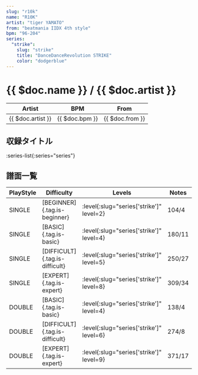 ```yaml
---
slug: "r10k"
name: "R10K"
artist: "tiger YAMATO"
from: "beatmania IIDX 4th style"
bpm: "96-204"
series:
  "strike":
    slug: "strike"
    title: "DanceDanceRevolution STRIKE"
    color: "dodgerblue"
---
```


# {{ $doc.name }} / {{ $doc.artist }}

|Artist|BPM|From|
|------|---|----|
|{{ $doc.artist }}|{{ $doc.bpm }}|{{ $doc.from }}|

## 収録タイトル

:series-list{:series="series"}

## 譜面一覧

|PlayStyle|Difficulty|Levels|Notes|Movie|
|---------|----------|------|-----|-----|
|SINGLE|[BEGINNER]{.tag.is-beginner}|:level{:slug="series['strike']" level=2}|104/4||
|SINGLE|[BASIC]{.tag.is-basic}|:level{:slug="series['strike']" level=4}|180/11||
|SINGLE|[DIFFICULT]{.tag.is-difficult}|:level{:slug="series['strike']" level=5}|250/27||
|SINGLE|[EXPERT]{.tag.is-expert}|:level{:slug="series['strike']" level=8}|309/34||
|DOUBLE|[BASIC]{.tag.is-basic}|:level{:slug="series['strike']" level=4}|138/4||
|DOUBLE|[DIFFICULT]{.tag.is-difficult}|:level{:slug="series['strike']" level=6}|274/8||
|DOUBLE|[EXPERT]{.tag.is-expert}|:level{:slug="series['strike']" level=9}|371/17||
